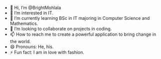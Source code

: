 - 👋 Hi, I’m @BrightMohlala
- 👀 I’m interested in IT.
- 🌱 I’m currently learning BSc in IT majoring in Computer Science and Mathematics.
- 💞️ I’m looking to collaborate on projects in coding.
- 📫 How to reach me to create a powerful application to bring change in the world.
- 😄 Pronouns: He, his.
- ⚡ Fun fact: I am in love with fashion.

<!---
BrightMohlala/BrightMohlala is a ✨ special ✨ repository because its `README.md` (this file) appears on your GitHub profile.
You can click the Preview link to take a look at your changes.
--->
